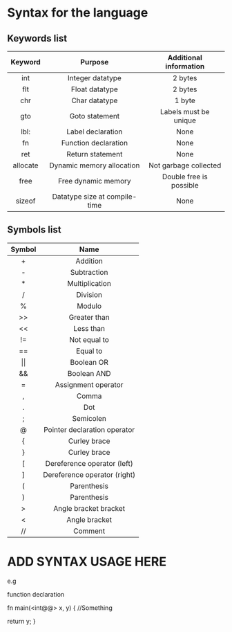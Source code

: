 # Syntax for the language



## Keywords list


|**Keyword**|**Purpose**|**Additional information**|
|:-:|:-:|:-:
|int|Integer datatype|2 bytes|
|flt|Float datatype|2 bytes|
|chr|Char datatype|1 byte|
|gto|Goto statement|Labels must be unique|
|lbl:|Label declaration|None|
|fn|Function declaration|None|
|ret|Return statement|None|
|allocate|Dynamic memory allocation|Not garbage collected|
|free|Free dynamic memory|Double free is possible|
|sizeof|Datatype size at compile-time|None|



## Symbols list

|**Symbol**|**Name**|
|:-:|:-:|
|+|Addition|
|-|Subtraction|
|*|Multiplication|
|/|Division|
|%|Modulo|
|>>|Greater than|
|<<|Less than|
|!=|Not equal to|
|==|Equal to|
|\|\||Boolean OR|
|&&|Boolean AND|
|=|Assignment operator|
|,|Comma|
|.|Dot|
|;|Semicolen|
|@|Pointer declaration operator|
|{|Curley brace|
|}|Curley brace|
|[|Dereference operator (left)|
|]|Dereference operator (right)|
|(|Parenthesis|
|)|Parenthesis|
|>|Angle bracket bracket|
|<|Angle bracket|
|//|Comment|




# ADD SYNTAX USAGE HERE

e.g

function declaration

fn main(<int@@> x, <flt>y) {
  //Something

  
  return y;
}













